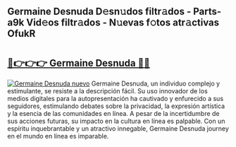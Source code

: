 ## Germaine Desnuda D𝚎sn𝚞dos filtr𝚊dos - Parts-a9k Vid𝚎os filtr𝚊dos - N𝚞evas f𝚘tos atr𝚊ctivas OfukR

# <h2><a href="http://mb19o05.tromn.icu/?c=Germaine+Desnuda">🔗👉👉👉 Germaine Desnuda 🔗🔗</a></h2>

[![Germaine Desnuda nuevo](https://i.imgur.com/pEAQMta.gif)](http://mb19o05.tromn.icu/?c=Germaine+Desnuda)
Germaine Desnuda, un individuo complejo y estimulante, se resiste a la descripción fácil. Su uso innovador de los medios digitales para la autopresentación ha cautivado y enfurecido a sus seguidores, estimulando debates sobre la privacidad, la expresión artística y la esencia de las comunidades en línea. A pesar de la incertidumbre de sus acciones futuras, su impacto en la cultura en línea es palpable. Con un espíritu inquebrantable y un atractivo innegable, Germaine Desnuda journey en el mundo en línea es imparable.
